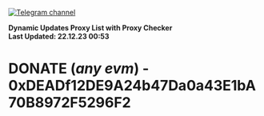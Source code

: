 [![Telegram channel](https://img.shields.io/endpoint?url=https://runkit.io/damiankrawczyk/telegram-badge/branches/master?url=https://t.me/n4z4v0d)](https://t.me/n4z4v0d) 

**Dynamic Updates Proxy List with Proxy Checker**  
**Last Updated: 22.12.23 00:53**

# DONATE (_any evm_) - 0xDEADf12DE9A24b47Da0a43E1bA70B8972F5296F2
